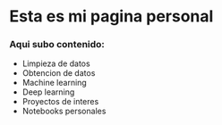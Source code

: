 # Esta es mi pagina personal
### Aqui subo contenido:
  - Limpieza de datos
  - Obtencion de datos
  - Machine learning 
  - Deep learning
  - Proyectos de interes
  - Notebooks personales 
